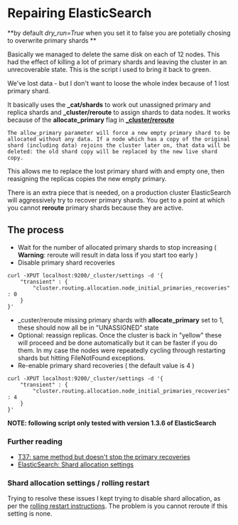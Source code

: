 # Repairing ElasticSearch

**by default *dry_run=True* when you set it to false you are potetially chosing to overwrite primary shards ** 

Basically we managed to delete the same disk on each of 12 nodes. This had the effect of killing a lot of primary shards and leaving the cluster in an unrecoverable state. This is the script i used to bring it back to green.

We've lost data - but I don't want to loose the whole index because of 1 lost primary shard. 

It basically uses the **_cat/shards** to work out unassigned primary and replica shards and **_cluster/reroute** to assign shards to data nodes. It works because of the **allocate_primary** flag in [**_cluster/reroute**](https://www.elastic.co/guide/en/elasticsearch/reference/current/cluster-reroute.html)

```
The allow_primary parameter will force a new empty primary shard to be allocated without any data. If a node which has a copy of the original shard (including data) rejoins the cluster later on, that data will be deleted: the old shard copy will be replaced by the new live shard copy.
```
This allows me to replace the lost primary shard with and empty one, then reasigning the replicas copies the new empty primary.    

There is an extra piece that is needed, on a production cluster ElasticSearch will aggressively try to recover primary shards. You get to a point at which you cannot **reroute** primary shards because they are active.

## The process

- Wait for the number of allocated primary shards to stop increasing 
  ( **Warning**: reroute will result in data loss if you start too early )
- Disable primary shard recoveries
```
curl -XPUT localhost:9200/_cluster/settings -d '{
    "transient" : {
        "cluster.routing.allocation.node_initial_primaries_recoveries" : 0
    }
}'
```
- _custer/reroute missing primary shards with **allocate_primary** set to 1, these should now all be in "UNASSIGNED" state
- Optional: reassign replicas. Once the cluster is back in "yellow" these will proceed and be done automatically but it can be faster if you do them. In my case the nodes were repeatedly cycling through restarting shards but hitting FileNotFound exceptions. 
- Re-enable primary shard recoveries ( the default value is 4 )
```
curl -XPUT localhost:9200/_cluster/settings -d '{
    "transient" : {
        "cluster.routing.allocation.node_initial_primaries_recoveries" : 4
    }
}'
```

**NOTE: following script only tested with version 1.3.6 of ElasticSearch**

### Further reading 
 - [T37: same method but doesn't stop the primary recoveries](https://t37.net/how-to-fix-your-elasticsearch-cluster-stuck-in-initializing-shards-mode.html)
 - [ElasticSearch: Shard allocation settings](https://www.elastic.co/guide/en/elasticsearch/reference/current/shards-allocation.html)
 
### Shard allocation settings / rolling restart
 
Trying to resolve these issues I kept trying to disable shard allocation, as per the [rolling restart instructions](https://www.elastic.co/guide/en/elasticsearch/guide/current/_rolling_restarts.html). The problem is you cannot reroute if this setting is none.  
